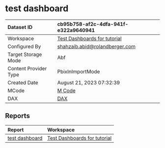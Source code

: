 



# test dashboard

|Dataset ID|cb95b758-af2c-4dfa-941f-e322a9640941|
| :--- | :--- |
|Workspace|[Test Dashboards for tutorial](../Workspaces/Test-Dashboards-for-tutorial.md)|
|Configured By|shahzaib.abid@rolandberger.com|
|Target Storage Mode|Abf|
|Content Provider Type|PbixInImportMode|
|Created Date|August 21, 2023 07:32:39|
|MCode|[M Code](./test-dashboard/mcode.md)|
|DAX|[DAX](./test-dashboard/dax.md)|

## Reports

|Report|Workspace|
| :--- | :--- |
|[test dashboard](../Reports/test-dashboard.md)|[Test Dashboards for tutorial](../Workspaces/Test-Dashboards-for-tutorial.md)|
